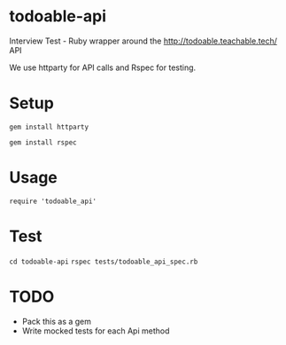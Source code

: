 # todoable-api
Interview Test - Ruby wrapper around the http://todoable.teachable.tech/ API

We use httparty for API calls and Rspec for testing.

# Setup 

`gem install httparty`

`gem install rspec`

# Usage
`require 'todoable_api'`

# Test
`cd todoable-api`
`rspec tests/todoable_api_spec.rb `

# TODO
* Pack this as a gem
* Write mocked tests for each Api method
